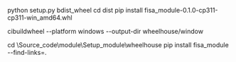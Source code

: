 python setup.py bdist_wheel
cd dist
pip install fisa_module-0.1.0-cp311-cp311-win_amd64.whl

cibuildwheel --platform windows --output-dir wheelhouse/window

cd \Source_code\module\Setup_module\wheelhouse
pip install fisa_module --find-links=.